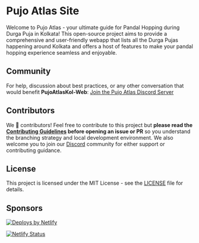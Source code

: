 # Pujo Atlas Site

Welcome to Pujo Atlas - your ultimate guide for Pandal Hopping during Durga Puja in Kolkata! This open-source project aims to provide a comprehensive and user-friendly webapp that lists all the Durga Pujas happening around Kolkata and offers a host of features to make your pandal hopping experience seamless and enjoyable.

## Community

For help, discussion about best practices, or any other conversation that would benefit **PujoAtlasKol-Web**: [Join the Pujo Atlas Discord Server](https://discord.com/invite/xxSXWYf6d4)

## Contributors

We 💖 contributors! Feel free to contribute to this project but **please read the [Contributing Guidelines](CONTRIBUTING.md) before opening an issue or PR** so you understand the branching strategy and local development environment. We also welcome you to join our [Discord](https://discord.com/invite/xxSXWYf6d4) community for either support or contributing guidance.

## License

This project is licensed under the MIT License - see the [LICENSE](LICENSE) file for details.

## Sponsors

<a href="https://www.netlify.com"> <img src="https://www.netlify.com/v3/img/components/netlify-color-accent.svg" alt="Deploys by Netlify" /> </a>

[![Netlify Status](https://api.netlify.com/api/v1/badges/dc5a2de5-8b03-47a7-9342-106313242294/deploy-status)](https://app.netlify.com/sites/pujoatlas/deploys)
